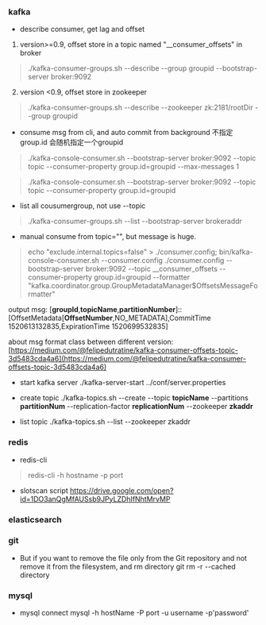 ### kafka
* describe consumer, get lag and offset
1. version>=0.9, offset store in a topic named "__consumer_offsets" in broker


>./kafka-consumer-groups.sh --describe --group groupid  --bootstrap-server broker:9092


2. version <0.9, offset store in zookeeper

>./kafka-consumer-groups.sh --describe --zookeeper zk:2181/rootDir --group groupid

* consume msg from cli, and auto commit from background
不指定group.id 会随机指定一个groupid 
> ./kafka-console-consumer.sh --bootstrap-server broker:9092 --topic topic  --consumer-property group.id=groupid --max-messages 1

> ./kafka-console-consumer.sh --bootstrap-server broker:9092 --topic topic  --consumer-property group.id=groupid


* list all cousumergroup, not use --topic
>./kafka-consumer-groups.sh  --list --bootstrap-server brokeraddr

* manual consume from topic="", but message is huge. 
>echo "exclude.internal.topics=false" > ./consumer.config; bin/kafka-console-consumer.sh --consumer.config ./consumer.config --bootstrap-server broker:9092 --topic __consumer_offsets  --consumer-property group.id=groupid  --formatter "kafka.coordinator.group.GroupMetadataManager\$OffsetsMessageFormatter" 

output msg: 
[**groupId**,**topicName**,**partitionNumber**]::[OffsetMetadata[**OffsetNumber**,NO_METADATA],CommitTime 1520613132835,ExpirationTime 1520699532835]

about msg format class between different version: 
[https://medium.com/@felipedutratine/kafka-consumer-offsets-topic-3d5483cda4a6](https://medium.com/@felipedutratine/kafka-consumer-offsets-topic-3d5483cda4a6)

* start kafka server 
./kafka-server-start ../conf/server.properties

* create topic
./kafka-topics.sh --create --topic **topicName** --partitions **partitionNum**   --replication-factor **replicationNum** --zookeeper **zkaddr**
* list topic
 ./kafka-topics.sh --list --zookeeper zkaddr
 
### redis
* redis-cli 
>redis-cli -h hostname -p port
* slotscan script 
https://drive.google.com/open?id=1DO3anQgMfAUSsb9JPyLZDhIfNhtMrvMP
### elasticsearch


### git
* But if you want to remove the file only from the Git repository and not remove it from the filesystem, and rm directory
git  rm -r --cached directory


### mysql
* mysql connect
mysql -h hostName -P port  -u username -p'password'
<!--stackedit_data:
eyJoaXN0b3J5IjpbLTIwMzUxMjY4MDEsLTE1MTUwODk3MDMsLT
IxMjM0MDQwMjcsMTk3MDQ4MDU1NSwtMTIyODYyNzE5MiwyMDUx
MjAzMzkzLC0yMDk1NTU2NTAzLC0xOTY2OTM4OTgxLC0zNTQzMz
gxMThdfQ==
-->